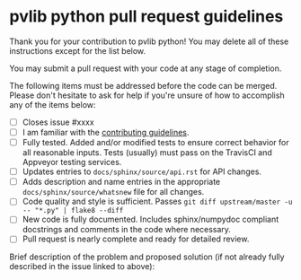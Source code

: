 pvlib python pull request guidelines
====================================

Thank you for your contribution to pvlib python! You may delete all of these instructions except for the list below.

You may submit a pull request with your code at any stage of completion.

The following items must be addressed before the code can be merged. Please don't hesitate to ask for help if you're unsure of how to accomplish any of the items below:

 - [ ] Closes issue #xxxx
 - [ ] I am familiar with the [contributing guidelines](http://pvlib-python.readthedocs.io/en/latest/contributing.html).
 - [ ] Fully tested. Added and/or modified tests to ensure correct behavior for all reasonable inputs. Tests (usually) must pass on the TravisCI and Appveyor testing services.
 - [ ] Updates entries to `docs/sphinx/source/api.rst` for API changes.
 - [ ] Adds description and name entries in the appropriate `docs/sphinx/source/whatsnew` file for all changes.
 - [ ] Code quality and style is sufficient. Passes ``git diff upstream/master -u -- "*.py" | flake8 --diff``
 - [ ] New code is fully documented. Includes sphinx/numpydoc compliant docstrings and comments in the code where necessary.
 - [ ] Pull request is nearly complete and ready for detailed review.

Brief description of the problem and proposed solution (if not already fully described in the issue linked to above):
